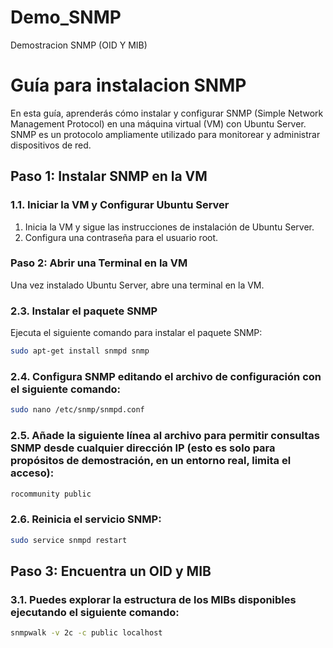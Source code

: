 # Demo_SNMP
Demostracion SNMP (OID Y MIB)
# Guía para instalacion SNMP 

En esta guía, aprenderás cómo instalar y configurar SNMP (Simple Network Management Protocol) en una máquina virtual (VM) con Ubuntu Server. SNMP es un protocolo ampliamente utilizado para monitorear y administrar dispositivos de red.

## Paso 1: Instalar SNMP en la VM

### 1.1. Iniciar la VM y Configurar Ubuntu Server

1. Inicia la VM y sigue las instrucciones de instalación de Ubuntu Server.
2. Configura una contraseña para el usuario root.

### Paso 2: Abrir una Terminal en la VM

Una vez instalado Ubuntu Server, abre una terminal en la VM.

### 2.3. Instalar el paquete SNMP

Ejecuta el siguiente comando para instalar el paquete SNMP:

```bash
sudo apt-get install snmpd snmp
```
### 2.4.  Configura SNMP editando el archivo de configuración con el siguiente comando:
```bash
sudo nano /etc/snmp/snmpd.conf
```
### 2.5. Añade la siguiente línea al archivo para permitir consultas SNMP desde cualquier dirección IP (esto es solo para propósitos de demostración, en un entorno real, limita el acceso):
```bash
rocommunity public
```
### 2.6. Reinicia el servicio SNMP:
```bash
sudo service snmpd restart
```
## Paso 3: Encuentra un OID y MIB
### 3.1.  Puedes explorar la estructura de los MIBs disponibles ejecutando el siguiente comando:
```bash
snmpwalk -v 2c -c public localhost
```
